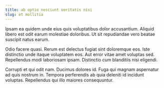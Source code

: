 ```yaml
---
title: ab optio nesciunt veritatis nisi
slug: et mollitia
---
```


Ipsam ea quidem unde eius quis voluptatibus dolor accusantium. Aliquid libero est odit earum molestiae doloribus. Ut sit repudiandae vero beatae suscipit natus earum.

Odio facere quasi. Rerum est delectus fugiat sint doloremque eos. Iste distinctio unde itaque voluptatem eos. Aut error vitae amet voluptas sed. Repellendus modi laboriosam ipsam. Distinctio cum blanditiis nisi eligendi.

Corrupti et qui odit nam. Ducimus dolores id. Fuga qui magnam aspernatur ad quis nostrum in. Tempora perferendis ab quia deleniti id incidunt voluptas. Repellendus qui illo maiores consequuntur.
